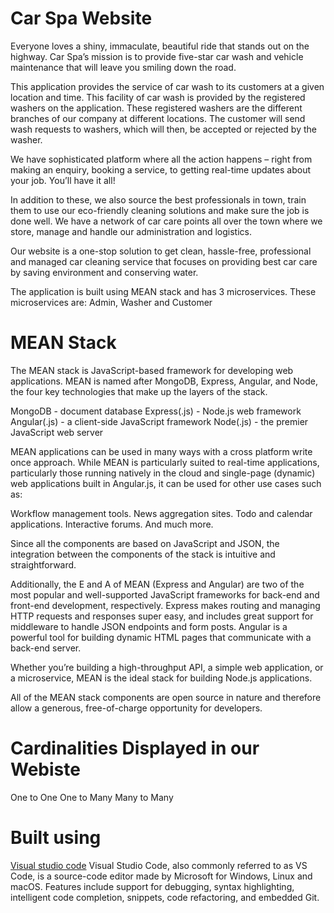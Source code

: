 # Car Spa Website

Everyone loves a shiny, immaculate, beautiful ride that stands out on the highway. Car Spa’s mission is to provide five-star car wash and vehicle maintenance that will leave you smiling down the road. 

This application provides the service of car wash to its customers at a given location and time. This facility of car wash is provided by the registered washers on the application. These registered washers are the different branches of our company at different locations. The customer will send wash requests to washers, which will then, be accepted or rejected by the washer. 

We have sophisticated platform where all the action happens – right from making an enquiry, booking a service, to getting real-time updates about your job. You’ll have it all!

In addition to these, we also source the best professionals in town, train them to use our eco-friendly cleaning solutions and make sure the job is done well. We have a network of car care points all over the town where we store, manage and handle our administration and logistics.

Our website is a one-stop solution to get clean, hassle-free, professional and managed car cleaning service that focuses on providing best car care by saving environment and conserving water.

The application is built using MEAN stack and has 3 microservices. These microservices are: Admin, Washer and Customer

# MEAN Stack

The MEAN stack is JavaScript-based framework for developing web applications. MEAN is named after MongoDB, Express, Angular, and Node, the four key technologies that make up the layers of the stack.

MongoDB - document database
Express(.js) - Node.js web framework
Angular(.js) - a client-side JavaScript framework
Node(.js) - the premier JavaScript web server

MEAN applications can be used in many ways with a cross platform write once approach. While MEAN is particularly suited to real-time applications, particularly those running natively in the cloud and single-page (dynamic) web applications built in Angular.js, it can be used for other use cases such as:

Workflow management tools.
News aggregation sites.
Todo and calendar applications.
Interactive forums.
And much more.

Since all the components are based on JavaScript and JSON, the integration between the components of the stack is intuitive and straightforward.

Additionally, the E and A of MEAN (Express and Angular) are two of the most popular and well-supported JavaScript frameworks for back-end and front-end development, respectively. Express makes routing and managing HTTP requests and responses super easy, and includes great support for middleware to handle JSON endpoints and form posts. Angular is a powerful tool for building dynamic HTML pages that communicate with a back-end server.

Whether you’re building a high-throughput API, a simple web application, or a microservice, MEAN is the ideal stack for building Node.js applications.

All of the MEAN stack components are open source in nature and therefore allow a generous, free-of-charge opportunity for developers.


# Cardinalities Displayed in our Webiste

One to One
One to Many
Many to Many

  
# Built using 

[Visual studio code](https://code.visualstudio.com/)
Visual Studio Code, also commonly referred to as VS Code, is a source-code editor made by Microsoft for Windows, Linux and macOS. Features include support for debugging, syntax highlighting, intelligent code completion, snippets, code refactoring, and embedded Git.


